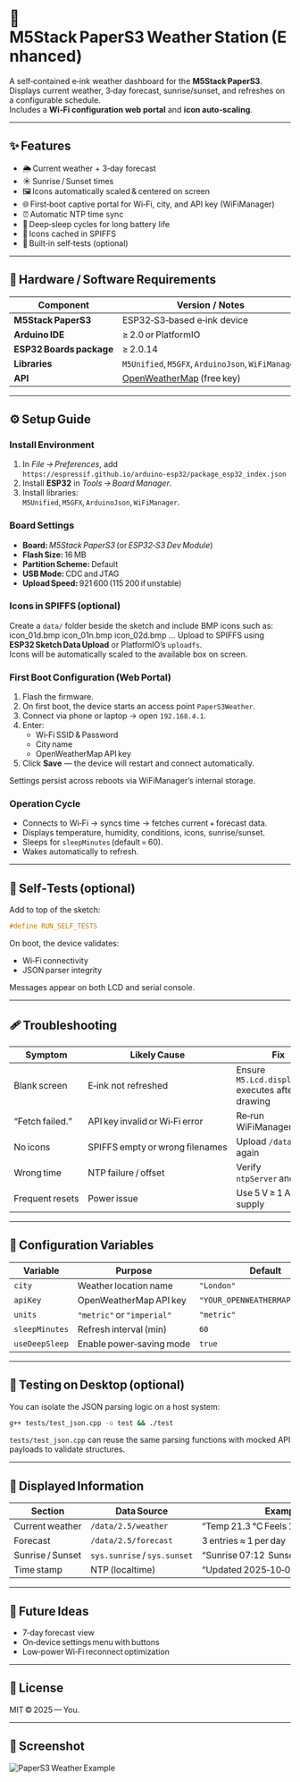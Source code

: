 # 🧭 M5Stack PaperS3 Weather Station (Enhanced)

A self‑contained e‑ink weather dashboard for the **M5Stack PaperS3**.  
Displays current weather, 3‑day forecast, sunrise/sunset, and refreshes on a configurable schedule.  
Includes a **Wi‑Fi configuration web portal** and **icon auto‑scaling**.

---

## ✨ Features

- 🌦 Current weather + 3‑day forecast  
- ☀️ Sunrise / Sunset times  
- 🖼 Icons automatically scaled & centered on screen  
- 🌐 First‑boot captive portal for Wi‑Fi, city, and API key (WiFiManager)  
- ⏰ Automatic NTP time sync  
- 🔋 Deep‑sleep cycles for long battery life  
- 💾 Icons cached in SPIFFS  
- 🧪 Built‑in self‑tests (optional)

---

## 🧩 Hardware / Software Requirements

| Component | Version / Notes |
|------------|----------------|
| **M5Stack PaperS3** | ESP32‑S3‑based e‑ink device |
| **Arduino IDE** | ≥ 2.0 or PlatformIO |
| **ESP32 Boards package** | ≥ 2.0.14 |
| **Libraries** | `M5Unified`, `M5GFX`, `ArduinoJson`, `WiFiManager` |
| **API** | [OpenWeatherMap](https://openweathermap.org/api) (free key) |

---

## ⚙️ Setup Guide

### Install Environment
1. In *File → Preferences*, add  
   `https://espressif.github.io/arduino-esp32/package_esp32_index.json`
2. Install **ESP32** in *Tools → Board Manager*.
3. Install libraries:  
   `M5Unified`, `M5GFX`, `ArduinoJson`, `WiFiManager`.

### Board Settings
- **Board:** *M5Stack PaperS3* (or *ESP32‑S3 Dev Module*)  
- **Flash Size:** 16 MB  
- **Partition Scheme:** Default  
- **USB Mode:** CDC and JTAG  
- **Upload Speed:** 921 600 (115 200 if unstable)

### Icons in SPIFFS (optional)

Create a `data/` folder beside the sketch and include BMP icons such as:
icon_01d.bmp
icon_01n.bmp
icon_02d.bmp
...
Upload to SPIFFS using **ESP32 Sketch Data Upload** or PlatformIO’s `uploadfs`.  
Icons will be automatically scaled to the available box on screen.

### First Boot Configuration (Web Portal)
1. Flash the firmware.  
2. On first boot, the device starts an access point `PaperS3Weather`.  
3. Connect via phone or laptop → open `192.168.4.1`.  
4. Enter:
   - Wi‑Fi SSID & Password  
   - City name  
   - OpenWeatherMap API key  
5. Click **Save** — the device will restart and connect automatically.

Settings persist across reboots via WiFiManager’s internal storage.

### Operation Cycle
- Connects to Wi‑Fi → syncs time → fetches current + forecast data.  
- Displays temperature, humidity, conditions, icons, sunrise/sunset.  
- Sleeps for `sleepMinutes` (default = 60).  
- Wakes automatically to refresh.

---

## 🧪 Self‑Tests (optional)

Add to top of the sketch:
```cpp
#define RUN_SELF_TESTS
```
On boot, the device validates:
- Wi‑Fi connectivity  
- JSON parser integrity  

Messages appear on both LCD and serial console.

---

## 🩹 Troubleshooting

| Symptom | Likely Cause | Fix |
|----------|--------------|-----|
| Blank screen | E‑ink not refreshed | Ensure `M5.Lcd.display()` executes after drawing |
| “Fetch failed.” | API key invalid or Wi‑Fi error | Re‑run WiFiManager portal |
| No icons | SPIFFS empty or wrong filenames | Upload `/data` folder again |
| Wrong time | NTP failure / offset | Verify `ntpServer` and offset |
| Frequent resets | Power issue | Use 5 V ≥ 1 A USB supply |

---

## 🧮 Configuration Variables

| Variable | Purpose | Default |
|-----------|----------|----------|
| `city` | Weather location name | `"London"` |
| `apiKey` | OpenWeatherMap API key | `"YOUR_OPENWEATHERMAP_API_KEY"` |
| `units` | `"metric"` or `"imperial"` | `"metric"` |
| `sleepMinutes` | Refresh interval (min) | `60` |
| `useDeepSleep` | Enable power‑saving mode | `true` |

---

## 🧰 Testing on Desktop (optional)

You can isolate the JSON parsing logic on a host system:

```bash
g++ tests/test_json.cpp -o test && ./test
```

`tests/test_json.cpp` can reuse the same parsing functions with mocked API payloads to validate structures.

---

## 🌅 Displayed Information

| Section | Data Source | Example |
|----------|-------------|----------|
| Current weather | `/data/2.5/weather` | “Temp 21.3 °C Feels 19.8 °C Clear Sky” |
| Forecast | `/data/2.5/forecast` | 3 entries ≈ 1 per day |
| Sunrise / Sunset | `sys.sunrise` / `sys.sunset` | “Sunrise 07:12  Sunset 18:34” |
| Time stamp | NTP (localtime) | “Updated 2025‑10‑04 10:00” |

---

## 🔧 Future Ideas

- 7‑day forecast view  
- On‑device settings menu with buttons  
- Low‑power Wi‑Fi reconnect optimization

---

## 📜 License

MIT © 2025 — You.

---

## 📸 Screenshot

![PaperS3 Weather Example](docs/example_screen.jpg)
```


